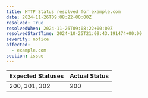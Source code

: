 ```yaml
---
title: HTTP Status resolved for example.com
date: 2024-11-26T09:08:22+00:00Z
resolved: True
resolvedWhen: 2024-11-26T09:08:22+00:00Z
resolvedStartTime: 2024-10-25T21:09:43.191474+00:00
severity: notice
affected:
  - example.com
section: issue
---
```


| Expected Statuses | Actual Status  |
|-------------------|----------------|
| 200, 301, 302 | 200 |
